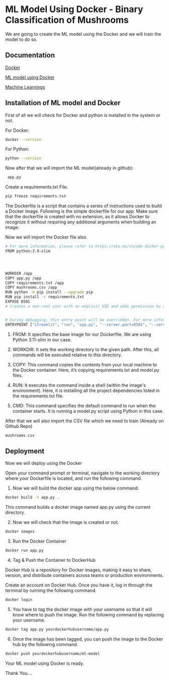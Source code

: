 
# ML Model Using Docker - Binary Classification of Mushrooms

We are going to create the ML model using the Docker and we will train the model to do so.




## Documentation

[Docker](https://docs.docker.com/)

[ML model using Docker](https://www.geeksforgeeks.org/how-to-use-docker-for-machine-learning/)

[Machine Learnings](https://www.geeksforgeeks.org/machine-learning-models/)





## Installation of ML model and Docker

First of all we will check for Docker and python is installed in the system or not.

For Docker: 
```bash
docker --version
```

For Python:
```bash
python --version
```

Now after that we will import the ML model(already in github):
```bash
 app.py 
```

Create a requirements.txt File.
```bash
pip freeze requirements.txt
```

The Dockerfile is a script that contains a series of instructions used to build a Docker image.
Following is the simple dockerfile for our app. Make sure that the dockerfile is created with no extension, as it allows Docker to recognize it without requiring any additional arguments when building an image:

Now we will import the Docker file also.
```bash
# For more information, please refer to https://aka.ms/vscode-docker-python
FROM python:3.9-slim




WORKDIR /app
COPY app.py /app
COPY requirements.txt /app
COPY mushrooms.csv /app
RUN python -m pip install --upgrade pip
RUN pip install -r requirements.txt
EXPOSE 8501
# Creates a non-root user with an explicit UID and adds permission to access the /app folder


# During debugging, this entry point will be overridden. For more information, please refer to https://aka.ms/vscode-docker-python-debug
ENTRYPOINT ["streamlit", "run", "app.py", "--server.port=8501", "--server.address=0.0.0.0"]
```

1. FROM: It specifies the base image for our Dockerfile. We are using Python 3.11-slim in our case.

2. WORKDIR: It sets the working directory to the given path. After this, all commands will be executed relative to this directory.
3. COPY: This command copies the contents from your local machine to the Docker container. Here, it’s copying requirements.txt and model.py files.

4. RUN: It executes the command inside a shell (within the image's environment). Here, it is installing all the project dependencies listed in the requirements.txt file.

5. CMD: This command specifies the default command to run when the container starts. It is running a model.py script using Python in this case.

After that we will also import the CSV file which we need to train (Already on Github Repo)

```bash
mushrooms.csv
```


## Deployment

Now we will deploy using the Docker

Open your command prompt or terminal, navigate to the working directory where your Dockerfile is located, and run the following command.

1. Now we will build the docker app using the below command:

```bash
docker build -t app.py .
```
 This command builds a docker image named app.py using the current directory.

2. Now we will check that the image is created or not.

```bash
docker images
```
3. Run the Docker Container

```bash
docker run app.py
```

4. Tag & Push the Container to DockerHub

Docker Hub is a repository for Docker images, making it easy to share, version, and distribute containers across teams or production environments.

Create an account on Docker Hub. Once you have it, log in through the terminal by running the following command.

```bash
docker login
```

5. You have to tag the docker image with your username so that it will know where to push the image. Run the following command by replacing your username.

```bash
docker tag app.py yourdockerhubusername/app.py
```

6. Once the image has been tagged, you can push the image to the Docker hub by the following command.

```bash
docker push yourdockerhubusername/ml-model
```

Your ML model using Docker is ready.

Thank You....

